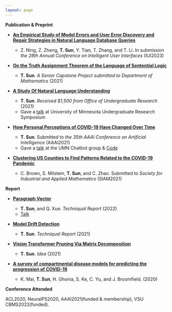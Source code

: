 ```yaml
---
layout: page
---
```

**Publication & Preprint**
* **[An Empirical Study of Model Errors and User Error Discovery and Repair Strategies in Natural Language Database Queries]()**
  * Z. Ning, Z. Zheng, **T. Sun**, Y. Tian, T. Zhang, and T. Li. In submission *the 28th Annual Conference on Intelligent User Interfaces* (IUI2023)

* **[On the Truth Assignment Theorem of the Language of Sentential Logic](/assets/img/seniorcapstoneproject.pdf)**
  * **T. Sun**. *A Senior Capstone Project submitted to Department of Mathematics* (2021)

* **[A Study Of Natural Language Understanding](/assets/img/UROP.pdf)**
  * **T. Sun**. *Received $1,500 from Office of Undergraduate Research* (2021)
  * Gave a [talk](https://cse.umn.edu/cs/news/three-students-present-spring-undergraduate-research-symposium) at University of Minnesota Undergraduate Research Symposium

* **[How Personal Perceptions of COVID-19 Have Changed Over Time](/assets/img/aaai2020.pdf)** 
  * **T. Sun**. Submitted to *the 35th AAAI Conference on Artificial Intelligence* (AAAI2021)
  * Gave a [talk](assets/img/aaaislides.pdf) at the UMN Chatbot group & [Code](https://github.com/TianyiSun00234/aaai-How-Personal-Perceptions-of-COVID-19-Have-Changed-Over-Time) 

* **[Clustering US Counties to Find Patterns Related to the COVID-19 Pandemic](assets/img/Clustering_write_up.pdf)**
  * C. Brown, S. Milstein, **T. Sun**, and C. Zhao. Submitted to *Society for Industrial and Applied Mathematics* (SIAM2021)

**Report**
* **[Paragraph Vector](assets/img/Paragraph_Vector.pdf)** 
  * **T. Sun**, and Q. Xue. *Techniqual Report* (2022)
  * [Talk](assets/img/pv_slides.pdf)
  
* **[Model Drift Detection](assets/img/mdd.pdf)** 
  * **T. Sun**. *Techniqual Report* (2021)
  
* **[Vision Transformer Pruning Via Matrix Decomposition](assets/img/VT.pdf)** 
  * **T. Sun**. *Idea* (2021)

* **[A survey of compartmental disease models for predicting the progression of COVID-19](assets/img/survey.pdf)**
  * K. Mai, **T. Sun**, H. Ghonia, S. Ke, C. Yu, and J. Broomfield. (2020)

**Conference Attended**

ACL2020, NeuralPS2020, AAAI2021(funded & membership), VSU CBMS2022(funded).

